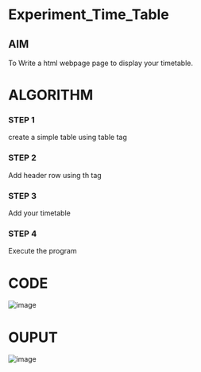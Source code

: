 # Experiment_Time_Table

## AIM
To Write a html webpage page to display your timetable.

# ALGORITHM
### STEP 1
create a simple table using table tag
### STEP 2
Add header row using th tag
### STEP 3
Add your timetable
### STEP 4
Execute the program

# CODE
![image](https://github.com/Tomfx03/timetable/assets/101335832/ea4610c9-2e76-4256-b854-85c2f702c2aa)

# OUPUT
![image](https://github.com/Tomfx03/timetable/assets/101335832/97391f52-1cad-4e42-bf82-3d05629823f5)

